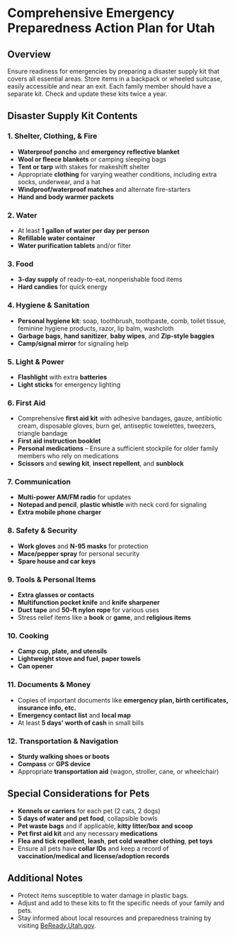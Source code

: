 # Comprehensive Emergency Preparedness Action Plan for Utah

## Overview
Ensure readiness for emergencies by preparing a disaster supply kit that covers all essential areas. Store items in a backpack or wheeled suitcase, easily accessible and near an exit. Each family member should have a separate kit. Check and update these kits twice a year.

## Disaster Supply Kit Contents

### 1. Shelter, Clothing, & Fire
- **Waterproof poncho** and **emergency reflective blanket**
- **Wool or fleece blankets** or camping sleeping bags
- **Tent or tarp** with stakes for makeshift shelter
- Appropriate **clothing** for varying weather conditions, including extra socks, underwear, and a hat
- **Windproof/waterproof matches** and alternate fire-starters
- **Hand and body warmer packets**

### 2. Water
- At least **1 gallon of water per day per person**
- **Refillable water container**
- **Water purification tablets** and/or filter

### 3. Food
- **3-day supply** of ready-to-eat, nonperishable food items
- **Hard candies** for quick energy

### 4. Hygiene & Sanitation
- **Personal hygiene kit**: soap, toothbrush, toothpaste, comb, toilet tissue, feminine hygiene products, razor, lip balm, washcloth
- **Garbage bags**, **hand sanitizer**, **baby wipes**, and **Zip-style baggies**
- **Camp/signal mirror** for signaling help

### 5. Light & Power
- **Flashlight** with extra **batteries**
- **Light sticks** for emergency lighting

### 6. First Aid
- Comprehensive **first aid kit** with adhesive bandages, gauze, antibiotic cream, disposable gloves, burn gel, antiseptic towelettes, tweezers, triangle bandage
- **First aid instruction booklet**
- **Personal medications** – Ensure a sufficient stockpile for older family members who rely on medications
- **Scissors** and **sewing kit**, **insect repellent**, and **sunblock**

### 7. Communication
- **Multi-power AM/FM radio** for updates
- **Notepad and pencil**, **plastic whistle** with neck cord for signaling
- **Extra mobile phone charger**

### 8. Safety & Security
- **Work gloves** and **N-95 masks** for protection
- **Mace/pepper spray** for personal security
- **Spare house and car keys**

### 9. Tools & Personal Items
- **Extra glasses or contacts**
- **Multifunction pocket knife** and **knife sharpener**
- **Duct tape** and **50-ft nylon rope** for various uses
- Stress relief items like a **book** or **game**, and **religious items**

### 10. Cooking
- **Camp cup, plate, and utensils**
- **Lightweight stove and fuel**, **paper towels**
- **Can opener**

### 11. Documents & Money
- Copies of important documents like **emergency plan, birth certificates, insurance info, etc.**
- **Emergency contact list** and **local map**
- At least **5 days' worth of cash** in small bills

### 12. Transportation & Navigation
- **Sturdy walking shoes or boots**
- **Compass** or **GPS device**
- Appropriate **transportation aid** (wagon, stroller, cane, or wheelchair)

## Special Considerations for Pets
- **Kennels or carriers** for each pet (2 cats, 2 dogs)
- **5 days of water and pet food**, collapsible bowls
- **Pet waste bags** and if applicable, **kitty litter/box and scoop**
- **Pet first aid kit** and any necessary **medications**
- **Flea and tick repellent**, **leash**, **pet cold weather clothing**, **pet toys**
- Ensure all pets have **collar IDs** and keep a record of **vaccination/medical and license/adoption records**

## Additional Notes
- Protect items susceptible to water damage in plastic bags.
- Adjust and add to these kits to fit the specific needs of your family and pets.
- Stay informed about local resources and preparedness training by visiting [BeReady.Utah.gov](https://beready.utah.gov).